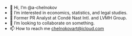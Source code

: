 - 👋 Hi, I’m @a-chelnokov
- 👀 I’m interested in economics, statistics, and legal studies.
- 🌱 Former PR Analyst at Condé Nast Intl. and LVMH Group.
- 💞️ I’m looking to collaborate on something.
- 📫 How to reach me chelnokovart@icloud.com

<!---
akrmskoy/akrmskoy is a ✨ special ✨ repository because its `README.md` (this file) appears on your GitHub profile.
You can click the Preview link to take a look at your changes.
--->
